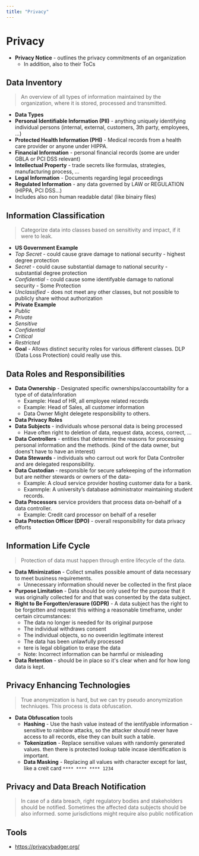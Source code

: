 ```yaml
---
title: "Privacy"
---
```

# Privacy

* **Privacy Notice** - outlines the privacy commitments of an organization
  * In addition, also to their ToCs

## Data Inventory
> An overview of all types of information maintained by the organization, where it is stored, processed and transmitted.

* **Data Types**
 * **Personal Identifiable Information (PII)** - anything uniquely identifying individual persons (internal, external, customers, 3th party, employees, ...)
 * **Protected Health Information (PHI)** - Medical records from a health care provider or anyone under HIPPA.
 * **Financial Information** - personal financial records (some are under GBLA or PCI DSS relevant)
 * **Intellectual Property** - trade secrets like formulas, strategies, manufacturing process, ...
 * **Legal Information** - Documents regarding legal proceedings
 * **Regulated Information** - any data governed by LAW or REGULATION (HIPPA, PCI DSS...)
* Includes also non human readable data! (like binairy files)

## Information Classification
> Categorize data into classes based on sensitivity and impact, if it were to leak.

* **US Government Example**
 * *Top Secret* - could cause grave damage to national security - highest degree protection
 * *Secret* - could cause substantial damage to national security - substantial degree protection
 * *Confidential* - could cause some identifyable damage to national security - Some Protection
 * *Unclassified* - does not meet any other classes, but not possible to publicly share without authorization
* **Private Example**
 * *Public*
 * *Private*
 * *Sensitive*
 * *Confidential*
 * *Critical*
 * *Restricted*
* **Goal** - Allows distinct security roles for various different classes. DLP (Data Loss Protection) could really use this.

## Data Roles and Responsibilities

* **Data Ownership** - Designated specific ownerships/accountability for a type of of data/inforation
  * Example: Head of HR, all employee related records
  * Example: Head of Sales, all customer information
  * Data Owner Might delegete responsibility to others.
* **Data Privacy Roles**
 * **Data Subjects** - individuals whose personal data is being processed
   * Have often right to deletion of data, request data, access, correct, ...
 * **Data Controllers** - entities that determine the reasons for processing personal information and the methods. (kind of the data owner, but doens't have to have an interest)
 * **Data Stewards** - individuals who carrout out work for Data Controller and are delegated responsibility.
 * **Data Custodian** - responsible for secure safekeeping of the information but are neither stewards or owners of the data-
   * Example: A cloud service provider hosting customer data for a bank.
   * Exammple: A university’s database administrator maintaining student records.
 * **Data Processors** service providers that process data on-behalf of a data controller.
   * Example: Credit card processor on behalf of a reseller
 * **Data Protection Officer (DPO)** - overall responsibility for data privacy efforts

## Information Life Cycle
> Protection of data must happen through entire lifecycle of the data.

* **Data Minimization** - Collect smalles possible amount of data necessary to meet business requirements.
  * Unnecessary information should never be collected in the first place
* **Purpose Limitation** - Data should be only used for the purpose that it was originally collected for and that was consented by the data subject.
* **Right to Be Forgotten/erasure (GDPR)** - A data subject has the right to be forgotten and request this withing a reasonable timeframe, under certain circumstances:
  * The data no longer is needed for its original purpose
  * The individual withdraws consent
  * The individual objects, so no oveeridin legitimate interest
  * The data has been unlawfully processed
  * tere is legal obligation to erase the data
  * Note: Incorrect information can be harmful or misleading
* **Data Retention** - should be in place so it's clear when and for how long data is kept.

## Privacy Enhancing Technologies
> True anonymization is hard, but we can try pseudo anonymization techniuqes. This process is data obfuscation.

* **Data Obfuscation** tools
  * **Hashing** - Use the hash value instead of the ientifyable information - sensitive to rainbow attacks, so the attacker should never have access to all records, else they can built such a table.
  * **Tokenization** - Replace sensitive values with randomly generated values. then there is protected lookup table incase identification is important.
  * **Data Masking** - Replacing all values with character except for last, like a creit card `**** **** **** 1234`

## Privacy and Data Breach Notification
> In case of a data breach, right regulatory bodies and stakeholders should be notified. Sometimes the affected data subjects should be also informed.
> some jurisdictions might require also public notification

## Tools

* https://privacybadger.org/
